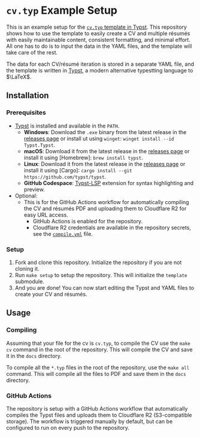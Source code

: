 # `cv.typ` Example Setup

This is an example setup for the [`cv.typ` template in Typst](https://github.com/jskherman/cv.typ). This repository shows how to use the template to easily create a CV and multiple résumés with easily maintainable content, consistent formatting, and minimal effort. All one has to do is to input the data in the YAML files, and the template will take care of the rest.

The data for each CV/résumé iteration is stored in a separate YAML file, and the template is written in [Typst](https://github.com/typst/typst), a modern alternative typestting language to $\LaTeX$.

## Installation

### Prerequisites

- [Typst](https://github.com/typst/typst) is installed and available in the `PATH`.
  - **Windows**: Download the `.exe` binary from the latest release in the [releases page](https://github.com/typst/typst/releases/download/latest/typst-x86_64-pc-windows-msvc.zip) or install ut using `winget`: `winget install --id Typst.Typst`.
  - **macOS**: Download it from the latest release in the [releases page](https://github.com/typst/typst/releases) or install it using [Homebrew]: `brew install typst`.
  - **Linux**: Download it from the latest release in the [releases page](https://github.com/typst/typst/releases) or install it using [Cargo]: `cargo install --git https://github.com/typst/typst`.
  - **GitHub Codespace**: [Typst-LSP](https://github.com/nvarner/typst-lsp) extension for syntax highlighting and preview.
- Optional:
  - This is for the GitHub Actions workflow for automatically compiling the CV and
    résumés PDF and uploading them to Cloudflare R2 for easy URL access.
    - GitHub Actions is enabled for the repository.
    - Cloudflare R2 credentials are available in the repository secrets, see the [`compile.yml`](../.github/workflows/compile.yml) file.

### Setup

1. Fork and clone this repository. Initialize the repository if you are not cloning it.
2. Run `make setup` to setup the repository. This will initialize the `template` submodule.
3. And you are done! You can now start editing the Typst and YAML files to create your CV and résumés.

## Usage

### Compiling

Assuming that your file for the cv is `cv.typ`, to compile the CV use the `make cv` command in the root of the repository. This will compile the CV and save it in the `docs` directory.

To compile all the `*.typ` files in the root of the repository, use the `make all` command. This will compile all the files to PDF and save them in the `docs` directory.

### GitHub Actions

The repository is setup with a GitHub Actions workflow that automatically compiles the Typst files and uploads them to Cloudflare R2 (S3-compatible storage). The workflow is triggered manually by default, but can be configured to run on every push to the repository.
